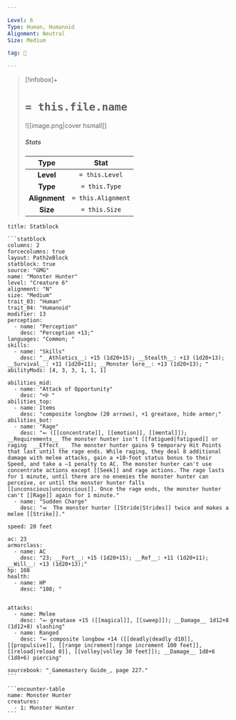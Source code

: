 ```yaml
---

Level: 6
Type: Human, Humanoid
Alignment: Neutral
Size: Medium

tag: 👹

---
```


> [!infobox]+
> #  `= this.file.name`
> ![[image.png|cover hsmall]]
> ##### Stats
> Type | Stat |
> :---:|:---:|
> **Level** | `= this.Level` |
> **Type** | `= this.Type` |
> **Alignment** | `= this.Alignment` |
> **Size** | `= this.Size` |



````ad-info
title: Statblock

```statblock
columns: 2
forcecolumns: true
layout: Path2eBlock
statblock: true
source: "GMG"
name: "Monster Hunter"
level: "Creature 6"
alignment: "N"
size: "Medium"
trait_03: "Human"
trait_04: "Humanoid"
modifier: 13
perception:
  - name: "Perception"
    desc: "Perception +13;"
languages: "Common; "
skills:
  - name: "Skills"
    desc: "__Athletics__: +15 (1d20+15); __Stealth__: +13 (1d20+13); __Survival__: +11 (1d20+11); __Monster lore__: +13 (1d20+13); "
abilityMods: [4, 3, 3, 1, 1, 1]

abilities_mid:
  - name: "Attack of Opportunity"
    desc: "⬲ "
abilities_top:
  - name: Items
    desc: "composite longbow (20 arrows), +1 greataxe, hide armor;"
abilities_bot:
  - name: "Rage"
    desc: "⬻ ([[concentrate]], [[emotion]], [[mental]]); __Requirements__ The monster hunter isn't [[fatigued|fatigued]] or raging  __Effect__  The monster hunter gains 9 temporary Hit Points that last until the rage ends. While raging, they deal 8 additional damage with melee attacks, gain a +10-foot status bonus to their Speed, and take a –1 penalty to AC. The monster hunter can't use concentrate actions except [[Seek]] and rage actions. The rage lasts for 1 minute, until there are no enemies the monster hunter can perceive, or until the monster hunter falls [[unconscious|unconscious]]. Once the rage ends, the monster hunter can't [[Rage]] again for 1 minute."
  - name: "Sudden Charge"
    desc: "⬺  The monster hunter [[Stride|Strides]] twice and makes a melee [[Strike]]."

speed: 20 feet

ac: 23
armorclass:
  - name: AC
    desc: "23; __Fort__: +15 (1d20+15); __Ref__: +11 (1d20+11); __Will__: +13 (1d20+13);"
hp: 108
health:
  - name: HP
    desc: "108; "


attacks:
  - name: Melee
    desc: "⬻ greataxe +15 ([[magical]], [[sweep]]); __Damage__ 1d12+8 (1d12+8) slashing"
  - name: Ranged
    desc: "⬻ composite longbow +14 ([[deadly|deadly d10]], [[propulsive]], [[range increment|range increment 100 feet]], [[reload|reload 0]], [[volley|volley 30 feet]]); __Damage__ 1d8+6 (1d8+6) piercing"

sourcebook: "_Gamemastery Guide_, page 227."
```

```encounter-table
name: Monster Hunter
creatures:
  - 1: Monster Hunter
```

````


